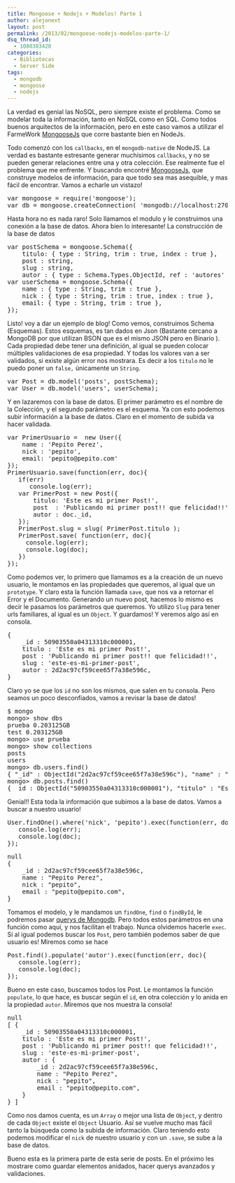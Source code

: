 ```yaml
---
title: Mongoose + Nodejs + Modelos! Parte 1
author: alejonext
layout: post
permalink: /2013/02/mongoose-nodejs-modelos-parte-1/
dsq_thread_id:
  - 1080383420
categories:
  - Bibliotecas
  - Server Side
tags:
  - mongodb
  - mongoose
  - nodejs
---
```

La verdad es genial las NoSQL, pero siempre existe el problema. Como se modelar toda la información, tanto en NoSQL como en SQL. Como todos buenos arquitectos de la información, pero en este caso vamos a utilizar el FarmeWork [MongooseJs][1] que corre bastante bien en NodeJs.

Todo comenzó con los `callbacks`, en el `mongodb-native` de NodeJS. La verdad es bastante estresante generar muchísimos `callbacks`, y no se pueden generar relaciones entre una y otra colección. Ese realmente fue el problema que me enfrente. Y buscando encontré [MongooseJs][1], que construye modelos de información, para que todo sea mas asequible, y mas fácil de encontrar. Vamos a echarle un vistazo!

<pre class="brush: jscript; title: ; notranslate" title="">var mongoose = require('mongoose');
var db = mongoose.createConnection( 'mongodb://localhost:27017/prueba' );
</pre>

Hasta hora no es nada raro! Solo llamamos el modulo y le construimos una conexión a la base de datos. Ahora bien lo interesante! La construcción de la base de datos

<pre class="brush: jscript; title: ; notranslate" title="">var postSchema = mongoose.Schema({
    titulo: { type : String, trim : true, index : true },
    post : string,
    slug : string,
    autor : { type : Schema.Types.ObjectId, ref : 'autores' }  });
var userSchema = mongoose.Schema({
    name : { type : String, trim : true },
    nick : { type : String, trim : true, index : true },
    email: { type : String, trim : true },
});
</pre>

Listo! voy a dar un ejemplo de blog! Como vemos, construimos Schema (Esquemas). Estos esquemas, es tan dados en Json (Bastante cercano a MongoDB por que utilizan BSON que es el mismo JSON pero en Binario ). Cada propiedad debe tener una definición, al igual se pueden colocar múltiples validaciones de esa propiedad. Y todas los valores van a ser validados, si existe algún error nos mostrara. Es decir a los `titulo` no le puedo poner un `false,` únicamente un `String`.

<pre class="brush: jscript; title: ; notranslate" title="">var Post = db.model('posts', postSchema);
var User = db.model('users', userSchema);
</pre>

Y en lazaremos con la base de datos. El primer parámetro es el nombre de la Colección, y el segundo parámetro es el esquema. Ya con esto podemos subir información a la base de datos. Claro en el momento de subida va hacer validada.

<pre class="brush: jscript; title: ; notranslate" title="">var PrimerUsuario =  new User({
    name : 'Pepito Perez',
    nick : 'pepito',
    email: 'pepito@pepito.com'
});
PrimerUsuario.save(function(err, doc){
   if(err)
      console.log(err);
   var PrimerPost = new Post({
       titulo: 'Este es mi primer Post!',
       post  : 'Publicando mi primer post!! que felicidad!!',
       autor : doc._id,
   });
   PrimerPost.slug = slug( PrimerPost.titulo );
   PrimerPost.save( function(err, doc){
     console.log(err);
     console.log(doc);
   })
});
</pre>

Como podemos ver, lo primero que llamamos es a la creación de un nuevo usuario, le montamos en las propiedades que queremos, al igual que un `prototype`. Y claro esta la función llamada `save`, que nos va a retornar el Error y el Documento. Generando un nuevo post, hacemos lo mismo es decir le pasamos los parámetros que queremos. Yo utilizo `Slug` para tener urls familiares, al igual es un `Object`. Y guardamos! Y veremos algo así en consola.

<pre class="brush: jscript; title: ; notranslate" title="">{
    _id : 50903550a04313310c000001,
    titulo : 'Este es mi primer Post!',
    post : 'Publicando mi primer post!! que felicidad!!',
    slug : 'este-es-mi-primer-post',
    autor : 2d2ac97cf59cee65f7a38e596c,
}
</pre>

Claro yo se que los `id` no son los mismos, que salen en tu consola. Pero seamos un poco desconfiados, vamos a revisar la base de datos!

<pre class="brush: jscript; title: ; notranslate" title="">$ mongo
mongo&gt; show dbs
prueba 0.203125GB
test 0.203125GB
mongo&gt; use prueba
mongo&gt; show collections
posts
users
mongo&gt; db.users.find()
{ "_id" : ObjectId("2d2ac97cf59cee65f7a38e596c"), "name" : "Pepito Perez", "nick" : "pepito", "email" : "pepito@pepito.com" }
mongo&gt; db.posts.find()
{ _id : ObjectId("50903550a04313310c000001"), "titulo" : "Este es mi primer Post!", "post" : "Publicando mi primer post!! que felicidad!!", "slug" : "este-es-mi-primer-post", "autor" : ObjectId("2d2ac97cf59cee65f7a38e596c" }
</pre>

Genial!! Esta toda la información que subimos a la base de datos. Vamos a buscar a nuestro usuario!

<pre class="brush: jscript; title: ; notranslate" title="">User.findOne().where('nick', 'pepito').exec(function(err, doc){
   console.log(err);
   console.log(doc);
});
</pre>

<pre class="brush: jscript; title: ; notranslate" title="">null
{
    _id : 2d2ac97cf59cee65f7a38e596c,
    name : "Pepito Perez",
    nick : "pepito",
    email : "pepito@pepito.com",
}
</pre>

Tomamos el modelo, y le mandamos un `findOne`, `find` o `findById`, le podremos pasar [querys de Mongodb][2]. Pero todos estos parámetros en una función como aquí, y nos facilitan el trabajo. Nunca olvidemos hacerle `exec`. Si al igual podemos buscar los `Post`, pero también podemos saber de que usuario es! Miremos como se hace

<pre class="brush: jscript; title: ; notranslate" title="">Post.find().populate('autor').exec(function(err, doc){
   console.log(err);
   console.log(doc);
});
</pre>

Bueno en este caso, buscamos todos los Post. Le montamos la función `populate`, lo que hace, es buscar según el `id`, en otra colección y lo anida en la propiedad `autor`. Miremos que nos muestra la consola!

<pre class="brush: jscript; title: ; notranslate" title="">null
[ {
    _id : 50903550a04313310c000001,
    titulo : 'Este es mi primer Post!',
    post : 'Publicando mi primer post!! que felicidad!!',
    slug : 'este-es-mi-primer-post',
    autor : {
        _id : 2d2ac97cf59cee65f7a38e596c,
        name : "Pepito Perez",
        nick : "pepito",
        email : "pepito@pepito.com",
    }
} ]
</pre>

Como nos damos cuenta, es un `Array` o mejor una lista de `Object`, y dentro de cada `Object` existe el `Object` Usuario. Así se vuelve mucho mas fácil tanto la búsqueda como la subida de información. Claro teniendo esto podemos modificar el `nick` de nuestro usuario y con un `.save`, se sube a la base de datos.

Bueno esta es la primera parte de esta serie de posts. En el próximo les mostrare como guardar elementos anidados, hacer querys avanzados y validaciones.

 [1]: http://mongoosejs.com "MongooseJs"
 [2]: http://docs.mongodb.org/manual/reference/operators/ "Querys de MongoDB"